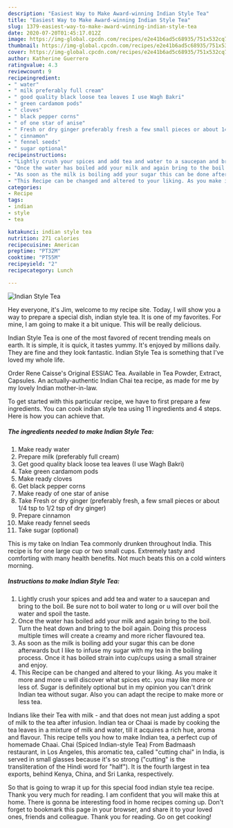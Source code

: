 ```yaml
---
description: "Easiest Way to Make Award-winning Indian Style Tea"
title: "Easiest Way to Make Award-winning Indian Style Tea"
slug: 1379-easiest-way-to-make-award-winning-indian-style-tea
date: 2020-07-20T01:45:17.012Z
image: https://img-global.cpcdn.com/recipes/e2e41b6ad5c68935/751x532cq70/indian-style-tea-recipe-main-photo.jpg
thumbnail: https://img-global.cpcdn.com/recipes/e2e41b6ad5c68935/751x532cq70/indian-style-tea-recipe-main-photo.jpg
cover: https://img-global.cpcdn.com/recipes/e2e41b6ad5c68935/751x532cq70/indian-style-tea-recipe-main-photo.jpg
author: Katherine Guerrero
ratingvalue: 4.3
reviewcount: 9
recipeingredient:
- " water"
- " milk preferably full cream"
- " good quality black loose tea leaves I use Wagh Bakri"
- " green cardamom pods"
- " cloves"
- " black pepper corns"
- " of one star of anise"
- " Fresh or dry ginger preferably fresh a few small pieces or about 14 tsp to 12 tsp of dry ginger"
- " cinnamon"
- " fennel seeds"
- " sugar optional"
recipeinstructions:
- "Lightly crush your spices and add tea and water to a saucepan and bring to the boil. Be sure not to boil water to long or u will over boil the water and spoil the taste."
- "Once the water has boiled add your milk and again bring to the boil. Turn the heat down and bring to the boil again. Doing this process multiple times will create a creamy and more richer flavoured tea."
- "As soon as the milk is boiling add your sugar this can be done afterwards but I like to infuse my sugar with my tea in the boiling process. Once it has boiled strain into cup/cups using a small strainer and enjoy."
- "This Recipe can be changed and altered to your liking. As you make it more and more u will discover what spices etc. you may like more or less of. Sugar is definitely optional but in my opinion you can&#39;t drink Indian tea without sugar. Also you can adapt the recipe to make more or less tea."
categories:
- Recipe
tags:
- indian
- style
- tea

katakunci: indian style tea 
nutrition: 271 calories
recipecuisine: American
preptime: "PT32M"
cooktime: "PT55M"
recipeyield: "2"
recipecategory: Lunch

---
```



![Indian Style Tea](https://img-global.cpcdn.com/recipes/e2e41b6ad5c68935/751x532cq70/indian-style-tea-recipe-main-photo.jpg)

Hey everyone, it's Jim, welcome to my recipe site. Today, I will show you a way to prepare a special dish, indian style tea. It is one of my favorites. For mine, I am going to make it a bit unique. This will be really delicious.

Indian Style Tea is one of the most favored of recent trending meals on earth. It is simple, it is quick, it tastes yummy. It's enjoyed by millions daily. They are fine and they look fantastic. Indian Style Tea is something that I've loved my whole life.

Order Rene Caisse&#39;s Original ESSIAC Tea. Available in Tea Powder, Extract, Capsules. An actually-authentic Indian Chai tea recipe, as made for me by my lovely Indian mother-in-law.


To get started with this particular recipe, we have to first prepare a few ingredients. You can cook indian style tea using 11 ingredients and 4 steps. Here is how you can achieve that.

<!--inarticleads1-->

##### The ingredients needed to make Indian Style Tea:

1. Make ready  water
1. Prepare  milk (preferably full cream)
1. Get  good quality black loose tea leaves (I use Wagh Bakri)
1. Take  green cardamom pods
1. Make ready  cloves
1. Get  black pepper corns
1. Make ready  of one star of anise
1. Take  Fresh or dry ginger (preferably fresh, a few small pieces or about 1/4 tsp to 1/2 tsp of dry ginger)
1. Prepare  cinnamon
1. Make ready  fennel seeds
1. Take  sugar (optional)


This is my take on Indian Tea commonly drunken throughout India. This recipe is for one large cup or two small cups. Extremely tasty and comforting with many health benefits. Not much beats this on a cold winters morning. 

<!--inarticleads2-->

##### Instructions to make Indian Style Tea:

1. Lightly crush your spices and add tea and water to a saucepan and bring to the boil. Be sure not to boil water to long or u will over boil the water and spoil the taste.
1. Once the water has boiled add your milk and again bring to the boil. Turn the heat down and bring to the boil again. Doing this process multiple times will create a creamy and more richer flavoured tea.
1. As soon as the milk is boiling add your sugar this can be done afterwards but I like to infuse my sugar with my tea in the boiling process. Once it has boiled strain into cup/cups using a small strainer and enjoy.
1. This Recipe can be changed and altered to your liking. As you make it more and more u will discover what spices etc. you may like more or less of. Sugar is definitely optional but in my opinion you can&#39;t drink Indian tea without sugar. Also you can adapt the recipe to make more or less tea.


Indians like their Tea with milk - and that does not mean just adding a spot of milk to the tea after infusion. Indian tea or Chaai is made by cooking the tea leaves in a mixture of milk and water, till it acquires a rich hue, aroma and flavour. This recipe tells you how to make Indian tea, a perfect cup of homemade Chaai. Chai (Spiced Indian-style Tea) From Badmaash restaurant, in Los Angeles, this aromatic tea, called &#34;cutting chai&#34; in India, is served in small glasses because it&#39;s so strong (&#34;cutting&#34; is the transliteration of the Hindi word for &#34;half&#34;). It is the fourth largest in tea exports, behind Kenya, China, and Sri Lanka, respectively. 

So that is going to wrap it up for this special food indian style tea recipe. Thank you very much for reading. I am confident that you will make this at home. There is gonna be interesting food in home recipes coming up. Don't forget to bookmark this page in your browser, and share it to your loved ones, friends and colleague. Thank you for reading. Go on get cooking!
